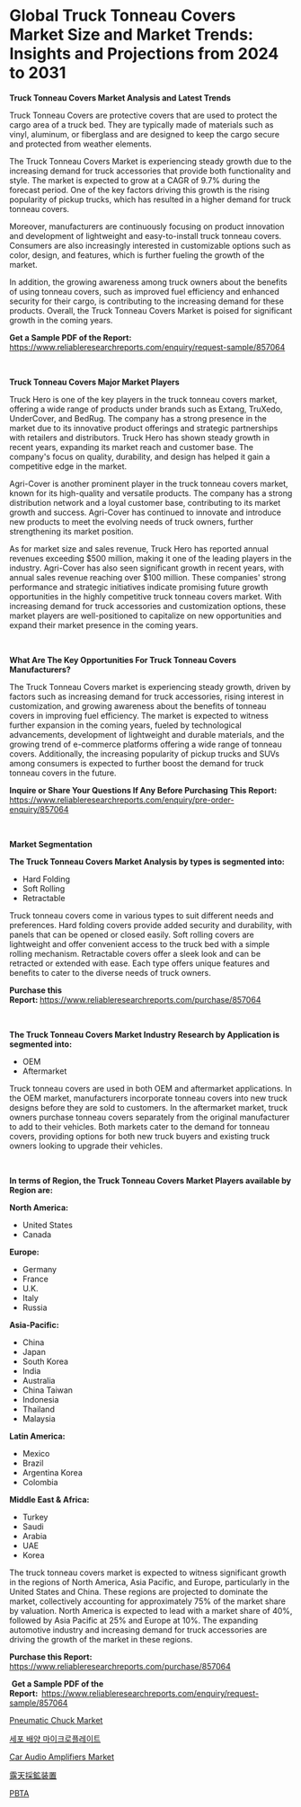 <p><h1>Global Truck Tonneau Covers Market Size and Market Trends: Insights and Projections from 2024 to 2031</h1></p><p><strong>Truck Tonneau Covers Market Analysis and Latest Trends</strong></p>
<p><p>Truck Tonneau Covers are protective covers that are used to protect the cargo area of a truck bed. They are typically made of materials such as vinyl, aluminum, or fiberglass and are designed to keep the cargo secure and protected from weather elements.</p><p>The Truck Tonneau Covers Market is experiencing steady growth due to the increasing demand for truck accessories that provide both functionality and style. The market is expected to grow at a CAGR of 9.7% during the forecast period. One of the key factors driving this growth is the rising popularity of pickup trucks, which has resulted in a higher demand for truck tonneau covers.</p><p>Moreover, manufacturers are continuously focusing on product innovation and development of lightweight and easy-to-install truck tonneau covers. Consumers are also increasingly interested in customizable options such as color, design, and features, which is further fueling the growth of the market.</p><p>In addition, the growing awareness among truck owners about the benefits of using tonneau covers, such as improved fuel efficiency and enhanced security for their cargo, is contributing to the increasing demand for these products. Overall, the Truck Tonneau Covers Market is poised for significant growth in the coming years.</p></p>
<p><strong>Get a Sample PDF of the Report:&nbsp;</strong> <a href="https://www.reliableresearchreports.com/enquiry/request-sample/857064">https://www.reliableresearchreports.com/enquiry/request-sample/857064</a></p>
<p>&nbsp;</p>
<p><strong>Truck Tonneau Covers Major Market Players</strong></p>
<p><p>Truck Hero is one of the key players in the truck tonneau covers market, offering a wide range of products under brands such as Extang, TruXedo, UnderCover, and BedRug. The company has a strong presence in the market due to its innovative product offerings and strategic partnerships with retailers and distributors. Truck Hero has shown steady growth in recent years, expanding its market reach and customer base. The company's focus on quality, durability, and design has helped it gain a competitive edge in the market.</p><p>Agri-Cover is another prominent player in the truck tonneau covers market, known for its high-quality and versatile products. The company has a strong distribution network and a loyal customer base, contributing to its market growth and success. Agri-Cover has continued to innovate and introduce new products to meet the evolving needs of truck owners, further strengthening its market position.</p><p>As for market size and sales revenue, Truck Hero has reported annual revenues exceeding $500 million, making it one of the leading players in the industry. Agri-Cover has also seen significant growth in recent years, with annual sales revenue reaching over $100 million. These companies' strong performance and strategic initiatives indicate promising future growth opportunities in the highly competitive truck tonneau covers market. With increasing demand for truck accessories and customization options, these market players are well-positioned to capitalize on new opportunities and expand their market presence in the coming years.</p></p>
<p>&nbsp;</p>
<p><strong>What Are The Key Opportunities For Truck Tonneau Covers Manufacturers?</strong></p>
<p><p>The Truck Tonneau Covers market is experiencing steady growth, driven by factors such as increasing demand for truck accessories, rising interest in customization, and growing awareness about the benefits of tonneau covers in improving fuel efficiency. The market is expected to witness further expansion in the coming years, fueled by technological advancements, development of lightweight and durable materials, and the growing trend of e-commerce platforms offering a wide range of tonneau covers. Additionally, the increasing popularity of pickup trucks and SUVs among consumers is expected to further boost the demand for truck tonneau covers in the future.</p></p>
<p><strong>Inquire or Share Your Questions If Any Before Purchasing This Report:</strong> <a href="https://www.reliableresearchreports.com/enquiry/pre-order-enquiry/857064">https://www.reliableresearchreports.com/enquiry/pre-order-enquiry/857064</a></p>
<p>&nbsp;</p>
<p><strong>Market Segmentation</strong></p>
<p><strong>The Truck Tonneau Covers Market Analysis by types is segmented into:</strong></p>
<p><ul><li>Hard Folding</li><li>Soft Rolling</li><li>Retractable</li></ul></p>
<p><p>Truck tonneau covers come in various types to suit different needs and preferences. Hard folding covers provide added security and durability, with panels that can be opened or closed easily. Soft rolling covers are lightweight and offer convenient access to the truck bed with a simple rolling mechanism. Retractable covers offer a sleek look and can be retracted or extended with ease. Each type offers unique features and benefits to cater to the diverse needs of truck owners.</p></p>
<p><strong>Purchase this Report:&nbsp;</strong><a href="https://www.reliableresearchreports.com/purchase/857064">https://www.reliableresearchreports.com/purchase/857064</a></p>
<p>&nbsp;</p>
<p><strong>The Truck Tonneau Covers Market Industry Research by Application is segmented into:</strong></p>
<p><ul><li>OEM</li><li>Aftermarket</li></ul></p>
<p><p>Truck tonneau covers are used in both OEM and aftermarket applications. In the OEM market, manufacturers incorporate tonneau covers into new truck designs before they are sold to customers. In the aftermarket market, truck owners purchase tonneau covers separately from the original manufacturer to add to their vehicles. Both markets cater to the demand for tonneau covers, providing options for both new truck buyers and existing truck owners looking to upgrade their vehicles.</p></p>
<p>&nbsp;</p>
<p><strong>In terms of Region, the Truck Tonneau Covers Market Players available by Region are:</strong></p>
<p>
    <p> <strong> North America: </strong>
        <ul>
            <li>United States</li>
            <li>Canada</li>
        </ul>
        </p> 
    <p> <strong> Europe: </strong>
        <ul>
            <li>Germany</li>
            <li>France</li>
            <li>U.K.</li>
            <li>Italy</li>
            <li>Russia</li>
        </ul>
        </p> 
    <p> <strong> Asia-Pacific: </strong>
        <ul>
            <li>China</li>
            <li>Japan</li>
            <li>South Korea</li>
            <li>India</li>
            <li>Australia</li>
            <li>China Taiwan</li>
            <li>Indonesia</li>
            <li>Thailand</li>
            <li>Malaysia</li>
        </ul>
        </p> 
    <p> <strong> Latin America: </strong>
        <ul>
            <li>Mexico</li>
            <li>Brazil</li>
            <li>Argentina Korea</li>
            <li>Colombia</li>
        </ul>
        </p> 
    <p> <strong> Middle East & Africa: </strong>
        <ul>
            <li>Turkey</li>
            <li>Saudi</li>
            <li>Arabia</li>
            <li>UAE</li>
            <li>Korea</li>
        </ul>
    </p>
    </p>
<p><p>The truck tonneau covers market is expected to witness significant growth in the regions of North America, Asia Pacific, and Europe, particularly in the United States and China. These regions are projected to dominate the market, collectively accounting for approximately 75% of the market share by valuation. North America is expected to lead with a market share of 40%, followed by Asia Pacific at 25% and Europe at 10%. The expanding automotive industry and increasing demand for truck accessories are driving the growth of the market in these regions.</p></p>
<p><strong>Purchase this Report: </strong><a href="https://www.reliableresearchreports.com/purchase/857064">https://www.reliableresearchreports.com/purchase/857064</a></p>
<p>&nbsp;<strong>Get a Sample PDF of the Report:&nbsp;&nbsp;</strong><a href="https://www.reliableresearchreports.com/enquiry/request-sample/857064">https://www.reliableresearchreports.com/enquiry/request-sample/857064</a></p>
<p><strong></strong></p>
<p><p><a href="https://issuu.com/reportprime-2/docs/pneumatic-chuck-market-size-2030.pptx">Pneumatic Chuck Market</a></p><p><a href="https://medium.com/@theothessalian/%EC%84%B8%ED%8F%AC-%EB%B0%B0%EC%96%91-%EB%A7%88%EC%9D%B4%ED%81%AC%EB%A1%9C%ED%94%8C%EB%A0%88%EC%9D%B4%ED%8A%B8-%EC%8B%9C%EC%9E%A5-%EA%B7%9C%EB%AA%A8-%EB%B0%8F-%EC%8B%9C%EC%9E%A5-%EB%8F%99%ED%96%A5-%EC%A0%84%EB%B0%98%EC%A0%81%EC%9D%B8-%EC%82%B0%EC%97%85-%EA%B0%9C%EA%B4%80-2024%EB%85%84%EC%97%90%EC%84%9C-2031%EB%85%84%EA%B9%8C%EC%A7%80-b9c899150c09">세포 배양 마이크로플레이트</a></p><p><a href="https://github.com/Whitneyboyettebo9kiw7yr13/Market-Research-Report-List-1/blob/main/car-audio-amplifiers-market.md">Car Audio Amplifiers Market</a></p><p><a href="https://github.com/xnljig2898992/Market-Research-Report-List-1/blob/main/9004964187803.md">露天採鉱装置</a></p><p><a href="https://medium.com/@danilocardozo_82/pbta%E5%B8%82%E5%A0%B4%E5%B1%95%E6%9C%9B-%E6%A5%AD%E7%95%8C%E6%A6%82%E8%A6%81%E3%81%A8%E4%BA%88%E6%B8%AC-2024%E5%B9%B4%E3%81%8B%E3%82%892031%E5%B9%B4-b8d47738ab15">PBTA</a></p></p>
